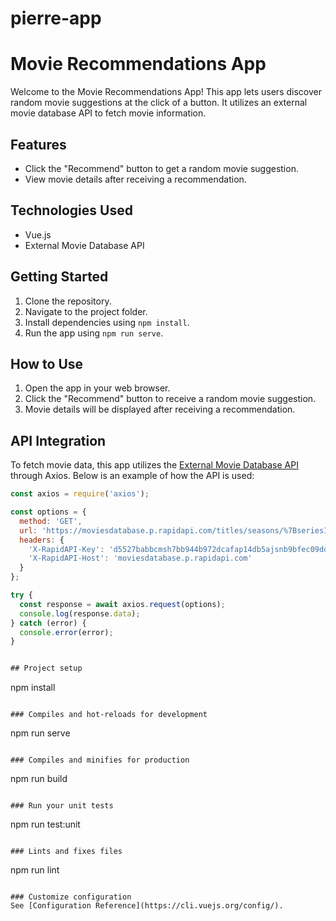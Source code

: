 # pierre-app

# Movie Recommendations App

Welcome to the Movie Recommendations App! This app lets users discover random movie suggestions at the click of a button. It utilizes an external movie database API to fetch movie information.

## Features

- Click the "Recommend" button to get a random movie suggestion.
- View movie details after receiving a recommendation.

## Technologies Used

- Vue.js
- External Movie Database API

## Getting Started

1. Clone the repository.
2. Navigate to the project folder.
3. Install dependencies using `npm install`.
4. Run the app using `npm run serve`.

## How to Use

1. Open the app in your web browser.
2. Click the "Recommend" button to receive a random movie suggestion.
3. Movie details will be displayed after receiving a recommendation.

## API Integration

To fetch movie data, this app utilizes the [External Movie Database API](https://rapidapi.com/SAdrian/api/moviesdatabase/) through Axios. Below is an example of how the API is used:

```javascript
const axios = require('axios');

const options = {
  method: 'GET',
  url: 'https://moviesdatabase.p.rapidapi.com/titles/seasons/%7BseriesId%7D',
  headers: {
    'X-RapidAPI-Key': 'd5527babbcmsh7bb944b972dcafap14db5ajsnb9bfec09dd0f',
    'X-RapidAPI-Host': 'moviesdatabase.p.rapidapi.com'
  }
};

try {
  const response = await axios.request(options);
  console.log(response.data);
} catch (error) {
  console.error(error);
}


## Project setup
```
npm install
```

### Compiles and hot-reloads for development
```
npm run serve
```

### Compiles and minifies for production
```
npm run build
```

### Run your unit tests
```
npm run test:unit
```

### Lints and fixes files
```
npm run lint
```

### Customize configuration
See [Configuration Reference](https://cli.vuejs.org/config/).
